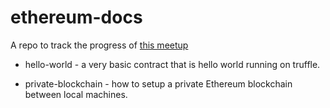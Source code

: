 # ethereum-docs

A repo to track the progress of [this meetup](https://www.meetup.com/Hacking-on-Ethereums-Solidity/)

 * hello-world - a very basic contract that is hello world running on truffle.

 * private-blockchain - how to setup a private Ethereum blockchain between local machines.